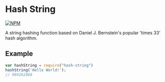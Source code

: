# Hash String

[![NPM](https://nodei.co/npm/hash-string.png)](https://nodei.co/npm/hash-string/)

A string hashing function based on Daniel J. Bernstein's popular 'times 33' hash algorithm.

## Example

```javascript
var hashString = require("hash-string")
hashString('Hello World!');
// 984162468
```
